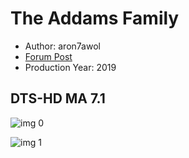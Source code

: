 # The Addams Family

* Author: aron7awol
* [Forum Post](https://www.avsforum.com/threads/bass-eq-for-filtered-movies.2995212/post-59120350)
* Production Year: 2019

## DTS-HD MA 7.1

![img 0](https://i.imgur.com/oytD6hP.jpg)

![img 1](https://i.imgur.com/dSLhutT.png)

